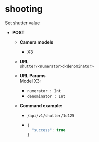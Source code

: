 shooting
=====
Set shutter value

* **POST**

  * **Camera models**
    * X3

  * **URL**  
    `shutter/<numerator>d<denominator>`
    
  * **URL Params**  
    Model X3:
    
    * `numerator : Int`  
    * `denominator : Int`  
      
  * **Command example:**
    * `/api/v1/shutter/1d125`
    * ```javascript
      {
        "success": true
      }
      ```

